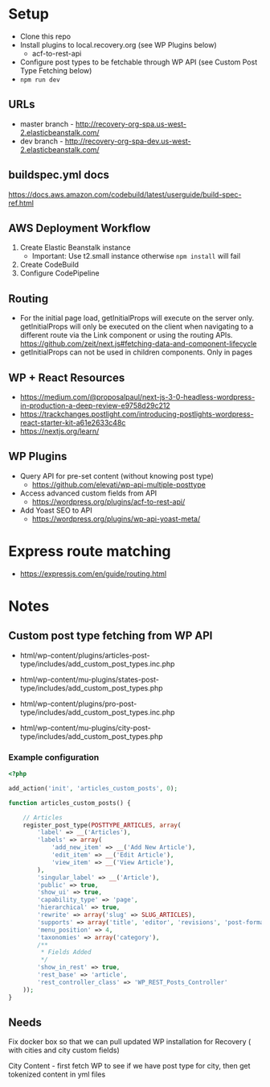 # Setup

-   Clone this repo
-   Install plugins to local.recovery.org (see WP Plugins below)
    -   acf-to-rest-api
-   Configure post types to be fetchable through WP API (see Custom Post Type Fetching below)
-   `npm run dev`

## URLs

-   master branch - http://recovery-org-spa.us-west-2.elasticbeanstalk.com/
-   dev branch - http://recovery-org-spa-dev.us-west-2.elasticbeanstalk.com/

## buildspec.yml docs

https://docs.aws.amazon.com/codebuild/latest/userguide/build-spec-ref.html

## AWS Deployment Workflow

1.  Create Elastic Beanstalk instance
    -   Important: Use t2.small instance otherwise `npm install` will fail
2.  Create CodeBuild
3.  Configure CodePipeline

## Routing

-   For the initial page load, getInitialProps will execute on the server only. getInitialProps will only be executed on the client when navigating to a different route via the Link component or using the routing APIs. https://github.com/zeit/next.js#fetching-data-and-component-lifecycle
-   getInitialProps can not be used in children components. Only in pages

## WP + React Resources

-   https://medium.com/@proposalpaul/next-js-3-0-headless-wordpress-in-production-a-deep-review-e9758d29c212
-   https://trackchanges.postlight.com/introducing-postlights-wordpress-react-starter-kit-a61e2633c48c
-   https://nextjs.org/learn/

## WP Plugins

-   Query API for pre-set content (without knowing post type)
    -   https://github.com/elevati/wp-api-multiple-posttype
-   Access advanced custom fields from API
    -   https://wordpress.org/plugins/acf-to-rest-api/
-   Add Yoast SEO to API
    -   https://wordpress.org/plugins/wp-api-yoast-meta/

# Express route matching

-   https://expressjs.com/en/guide/routing.html

# Notes

## Custom post type fetching from WP API

-   html/wp-content/plugins/articles-post-type/includes/add_custom_post_types.inc.php

-   html/wp-content/mu-plugins/states-post-type/includes/add_custom_post_types.php

-   html/wp-content/plugins/pro-post-type/includes/add_custom_post_types.inc.php

-   html/wp-content/mu-plugins/city-post-type/includes/add_custom_post_types.php

### Example configuration

```php
<?php

add_action('init', 'articles_custom_posts', 0);

function articles_custom_posts() {

    // Articles
    register_post_type(POSTTYPE_ARTICLES, array(
        'label' => __('Articles'),
        'labels' => array(
            'add_new_item' => __('Add New Article'),
            'edit_item' => __('Edit Article'),
            'view_item' => __('View Article'),
        ),
        'singular_label' => __('Article'),
        'public' => true,
        'show_ui' => true,
        'capability_type' => 'page',
        'hierarchical' => true,
        'rewrite' => array('slug' => SLUG_ARTICLES),
        'supports' => array('title', 'editor', 'revisions', 'post-formats', 'page-attributes', 'thumbnail', 'author', 'excerpt'),
        'menu_position' => 4,
		'taxonomies' => array('category'),
		/**
		 * Fields Added
		 */
		'show_in_rest' => true,
		'rest_base' => 'article',
		'rest_controller_class' => 'WP_REST_Posts_Controller'
    ));
}
```

## Needs

Fix docker box so that we can pull updated WP installation for Recovery ( with cities and city custom fields)

City Content - first fetch WP to see if we have post type for city, then get tokenized content in yml files
